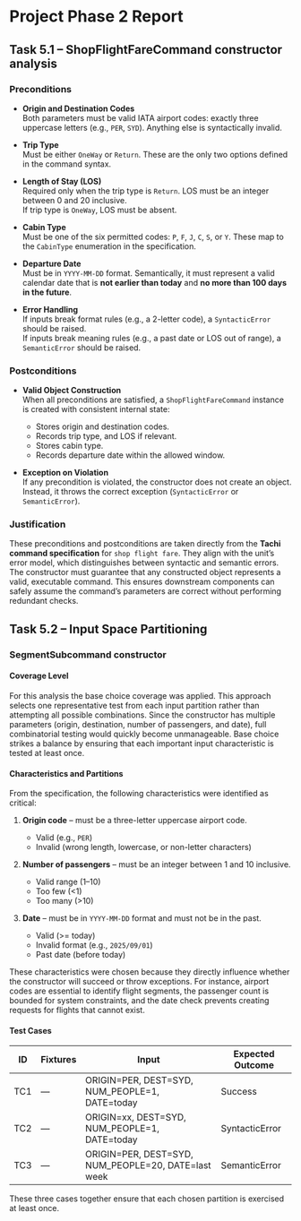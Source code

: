 # Project Phase 2 Report

## Task 5.1 – ShopFlightFareCommand constructor analysis

### Preconditions

- **Origin and Destination Codes**  
  Both parameters must be valid IATA airport codes: exactly three uppercase
  letters (e.g., `PER`, `SYD`). Anything else is syntactically invalid.

- **Trip Type**  
  Must be either `OneWay` or `Return`. These are the only two options defined
  in the command syntax.

- **Length of Stay (LOS)**  
  Required only when the trip type is `Return`. LOS must be an integer between
  0 and 20 inclusive.  
  If trip type is `OneWay`, LOS must be absent.

- **Cabin Type**  
  Must be one of the six permitted codes: `P`, `F`, `J`, `C`, `S`, or `Y`.
  These map to the `CabinType` enumeration in the specification.

- **Departure Date**  
  Must be in `YYYY-MM-DD` format. Semantically, it must represent a valid
  calendar date that is **not earlier than today** and **no more than 100 days
  in the future**.

- **Error Handling**  
  If inputs break format rules (e.g., a 2-letter code), a `SyntacticError`
  should be raised.  
  If inputs break meaning rules (e.g., a past date or LOS out of range), a
  `SemanticError` should be raised.

### Postconditions

- **Valid Object Construction**  
  When all preconditions are satisfied, a `ShopFlightFareCommand` instance is
  created with consistent internal state:
  - Stores origin and destination codes.
  - Records trip type, and LOS if relevant.
  - Stores cabin type.
  - Records departure date within the allowed window.

- **Exception on Violation**  
  If any precondition is violated, the constructor does not create an object.
  Instead, it throws the correct exception (`SyntacticError` or
  `SemanticError`).

### Justification

These preconditions and postconditions are taken directly from the
**Tachi command specification** for `shop flight fare`. They align with the
unit’s error model, which distinguishes between syntactic and semantic errors.
The constructor must guarantee that any constructed object represents a valid,
executable command. This ensures downstream components can safely assume the
command’s parameters are correct without performing redundant checks.

## Task 5.2 – Input Space Partitioning

### SegmentSubcommand constructor

#### Coverage Level
For this analysis the base choice coverage was applied. This approach selects one
representative test from each input partition rather than attempting all possible
combinations. Since the constructor has multiple parameters (origin, destination,
number of passengers, and date), full combinatorial testing would quickly become
unmanageable. Base choice strikes a balance by ensuring that each important input
characteristic is tested at least once.

#### Characteristics and Partitions
From the specification, the following characteristics were identified as critical:

1. **Origin code** – must be a three-letter uppercase airport code.  
   - Valid (e.g., `PER`)  
   - Invalid (wrong length, lowercase, or non-letter characters)

2. **Number of passengers** – must be an integer between 1 and 10 inclusive.  
   - Valid range (1–10)  
   - Too few (<1)  
   - Too many (>10)

3. **Date** – must be in `YYYY-MM-DD` format and must not be in the past.  
   - Valid (>= today)  
   - Invalid format (e.g., `2025/09/01`)  
   - Past date (before today)

These characteristics were chosen because they directly influence whether the
constructor will succeed or throw exceptions. For instance, airport codes are essential
to identify flight segments, the passenger count is bounded for system constraints, and
the date check prevents creating requests for flights that cannot exist.

#### Test Cases
| ID  | Fixtures | Input                                                    | Expected Outcome |
|-----|----------|----------------------------------------------------------|------------------|
| TC1 | —        | ORIGIN=PER, DEST=SYD, NUM_PEOPLE=1, DATE=today           | Success          |
| TC2 | —        | ORIGIN=xx, DEST=SYD, NUM_PEOPLE=1, DATE=today            | SyntacticError   |
| TC3 | —        | ORIGIN=PER, DEST=SYD, NUM_PEOPLE=20, DATE=last week      | SemanticError    |

These three cases together ensure that each chosen partition is exercised at least once.

